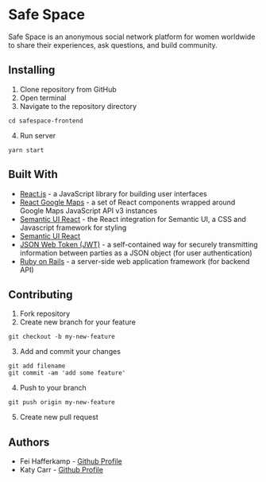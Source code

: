 # Safe Space

Safe Space is an anonymous social network platform for women worldwide to share their experiences, ask questions, and build community.

## Installing

1.  Clone repository from GitHub
2.  Open terminal
3.  Navigate to the repository directory

```
cd safespace-frontend
```

4.  Run server

```
yarn start
```

## Built With

* [React.js](https://reactjs.org/) - a JavaScript library for building user interfaces
* [React Google Maps](https://tomchentw.github.io/react-google-maps/) - a set of React components wrapped around Google Maps JavaScript API v3 instances
* [Semantic UI React](https://react.semantic-ui.com/introduction) - the React integration for Semantic UI, a CSS and Javascript framework for styling
* [Semantic UI React](https://react.semantic-ui.com/introduction)
* [JSON Web Token (JWT)](https://jwt.io/) - a self-contained way for securely transmitting information between parties as a JSON object (for user authentication)
* [Ruby on Rails](http://rubyonrails.org/) - a server-side web application framework (for backend API)

## Contributing

1.  Fork repository
2.  Create new branch for your feature

```
git checkout -b my-new-feature
```

3.  Add and commit your changes

```
git add filename
git commit -am 'add some feature'
```

4.  Push to your branch

```
git push origin my-new-feature
```

5.  Create new pull request

## Authors

* Fei Hafferkamp - [Github Profile](https://github.com/feihafferkamp)
* Katy Carr - [Github Profile](https://github.com/katycarr)
